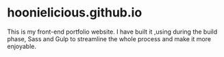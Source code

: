 # hoonielicious.github.io

This is my front-end portfolio website. I have built it ,using during the build phase, Sass and Gulp to streamline the whole process and make it more enjoyable. 

